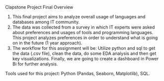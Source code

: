 Clapstone Project Final
Overview
1. This final project aims to analyze overall usage of languages and databases among IT community.
2. The data was collected from a survey in which IT experts were asked about preferences and usages of tools and programming languages. This project analyzes preferences in order to understand what is going on in the future (1 year approach).
3. The workflow for this assignment will be: Utilize python and sql to get the data (.csv file), clean the data, do some EDA analysis and then get key visualizations. Finally, we are going to create a dashboard in Power Bi for further analysis.

Tools used for this project: Python (Pandas, Seaborn, Matplotlib), SQL.
